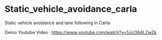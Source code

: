 # Static_vehicle_avoidance_carla

Static vehicle avoidance and lane following in Carla

Demo Youtube Video : https://www.youtube.com/watch?v=5JcO84LZwZk
